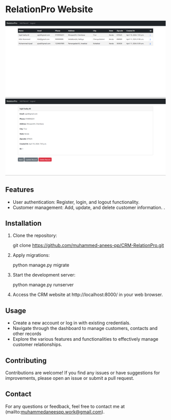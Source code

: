 # RelationPro Website

![RelationPro-Home](relationpro.png)
![RelationPro-Individual](relationproind.png)

## Features
- User authentication: Register, login, and logout functionality.
- Customer management: Add, update, and delete customer information.
.

## Installation
1. Clone the repository:

   git clone https://github.com/muhammed-anees-pp/CRM-RelationPro.git
   
2. Apply migrations:
   
   python manage.py migrate
  
3. Start the development server:
   
   python manage.py runserver
   
4. Access the CRM website at http://localhost:8000/ in your web browser.

## Usage
- Create a new account or log in with existing credentials.
- Navigate through the dashboard to manage customers, contacts and other records
- Explore the various features and functionalities to effectively manage customer relationships.

## Contributing
Contributions are welcome! If you find any issues or have suggestions for improvements, please open an issue or submit a pull request.


## Contact
For any questions or feedback, feel free to contact me at (mailto:muhammedaneespp.work@gmail.com).

